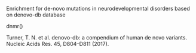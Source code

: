
Enrichment for de-novo mutations in neurodevelopmental disorders based on denovo-db database

dnmr()

Turner, T. N. et al. denovo-db: a compendium of human de novo variants. Nucleic Acids Res. 45, D804–D811 (2017).


